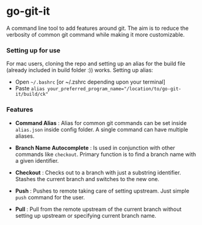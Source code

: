 # go-git-it

A command line tool to add features around git. The aim is to reduce the verbosity of common git command while making it more customizable.

### Setting up for use
For mac users, cloning the repo and setting up an alias for the build file (already included in build folder :)) works.
Setting up alias:
- Open `~/.bashrc` [or ~/.zshrc depending upon your terminal]
- Paste `alias your_preferred_program_name="/location/to/go-git-it/build/ck"`

### Features
- **Command Alias** : Alias for common git commands can be set inside `alias.json` inside config folder. A single command can have multiple aliases.

- **Branch Name Autocomplete** : Is used in conjunction with other commands like `checkout`. Primary function is to find a branch name with a given identifier.

- **Checkout** : Checks out to a branch with just a substring identifier.
 Stashes the current branch and switches to the new one. 

- **Push** : Pushes to remote taking care of setting upstream. Just simple `push` command for the user.

- **Pull** : Pull from the remote upstream of the current branch without setting up upstream or specifying current branch name.